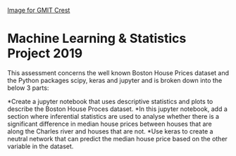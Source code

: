 [Image for GMIT Crest](https://github.com/richellaod/machine_learning-statistics-project/blob/master/gmit.jpg)


# Machine Learning & Statistics Project 2019

This assessment concerns the well known Boston House Prices dataset and the Python packages scipy, keras and jupyter and is broken down into the below 3 parts:

*Create a jupyter notebook that uses descriptive statistics and plots to describe the Boston House Proces dataset.
*In this jupyter notebook, add a section where inferential statistics are used to analyse whether there is a significant difference in median house prices between houses that are along the Charles river and houses that are not.
*Use keras to create a neutral network that can predict the median house price based on the other variable in the dataset.
